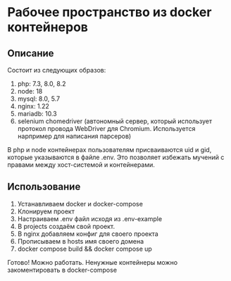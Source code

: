 Рабочее пространство из docker контейнеров
====

Описание
----
Состоит из следующих образов:
1. php: 7.3, 8.0, 8.2
2. node: 18
3. mysql: 8.0, 5.7
4. nginx: 1.22
5. mariadb: 10.3
6. selenium chomedriver (автономный сервер, который использует протокол провода WebDriver для Chromium. Используется нарпример для написания парсеров)

В php и node контейнерах пользователям присваиваются uid и gid, которые указываются в файле .env. Это позволяет избежать мучений с правами между хост-системой и контейнерами.

Использование
----
1. Устанавливаем docker и docker-compose
2. Клонируем проект
3. Настраиваем .env файл исходя из .env-example
4. В projects создаём свой проект.
5. В nginx добавляем конфиг для своего проекта
6. Прописываем в hosts имя своего домена
7. docker compose build && docker compose up

Готово! Можно работать. Ненужные контейнеры можно закоментировать в docker-compose
